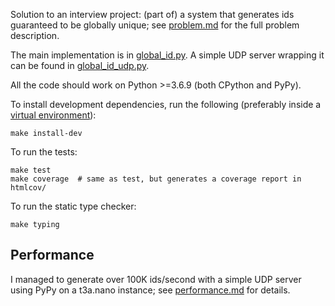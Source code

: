 Solution to an interview project: (part of) a system that generates ids
guaranteed to be globally unique; see [problem.md](./problem.md) for
the full problem description.

The main implementation is in [global_id.py](./global_id.py).
A simple UDP server wrapping it can be found in
[global_id_udp.py](./global_id_udp.py).

All the code should work on Python >=3.6.9 (both CPython and PyPy).

To install development dependencies, run the following (preferably inside a
[virtual environment](https://docs.python.org/3/library/venv.html)):

    make install-dev

To run the tests:

    make test
    make coverage  # same as test, but generates a coverage report in htmlcov/

To run the static type checker:

    make typing

## Performance

I managed to generate over 100K ids/second with a simple UDP server
using PyPy on a t3a.nano instance; see [performance.md](./performance.md) 
for details.


